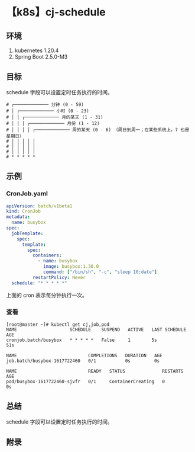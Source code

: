# 【k8s】cj-schedule

## 环境

1. kubernetes 1.20.4
2. Spring Boot 2.5.0-M3

## 目标

schedule 字段可以设置定时任务执行的时间。

```
# ┌───────────── 分钟 (0 - 59)
# │ ┌───────────── 小时 (0 - 23)
# │ │ ┌───────────── 月的某天 (1 - 31)
# │ │ │ ┌───────────── 月份 (1 - 12)
# │ │ │ │ ┌───────────── 周的某天 (0 - 6) （周日到周一；在某些系统上，7 也是星期日）
# │ │ │ │ │                                   
# │ │ │ │ │
# │ │ │ │ │
# * * * * *
```

## 示例

### CronJob.yaml

```yaml
apiVersion: batch/v1beta1
kind: CronJob
metadata:
  name: busybox
spec:
  jobTemplate:
    spec:
      template:
        spec:
          containers:
            - name: busybox
              image: busybox:1.30.0
              command: ["/bin/sh", "-c", "sleep 10;date"]
          restartPolicy: Never
  schedule: "* * * * *"
```

上面的 cron 表示每分钟执行一次。

### 查看

```
[root@master ~]# kubectl get cj,job,pod
NAME                    SCHEDULE    SUSPEND   ACTIVE   LAST SCHEDULE   AGE
cronjob.batch/busybox   * * * * *   False     1        5s              51s

NAME                           COMPLETIONS   DURATION   AGE
job.batch/busybox-1617722460   0/1           0s         0s

NAME                           READY   STATUS              RESTARTS   AGE
pod/busybox-1617722460-sjvfr   0/1     ContainerCreating   0          0s
```

## 总结

schedule 字段可以设置定时任务执行的时间。

## 附录
